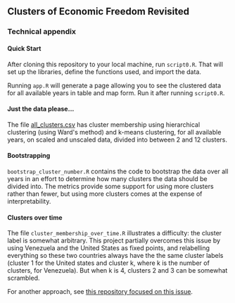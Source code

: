## Clusters of Economic Freedom Revisited
### Technical appendix

#### Quick Start
After cloning this repository to your local machine, run `script0.R`. That will set up the libraries, define the functions used, and import the data. 

Running `app.R` will generate a page allowing you to see the clustered data for
all available years in table and map form. Run it after running `script0.R`.

#### Just the data please...
The file 
[all_clusters.csv](https://raw.githubusercontent.com/RickWeber/EFW_clustering/master/all_clusters.csv)
has cluster membership using hierarchical clustering (using Ward's method) and k-means clustering, for all available years, on scaled and unscaled data, divided into between 2 and 12 clusters. 

#### Bootstrapping
`bootstrap_cluster_number.R` contains the code to bootstrap the data over all years in an effort to determine how many clusters the data should be divided into. The metrics provide some support for using more clusters rather than fewer, but using more clusters comes at the expense of interpretability.


#### Clusters over time
The file `cluster_membership_over_time.R` illustrates a difficulty: the cluster label is somewhat arbitrary. This project partially overcomes this issue by using Venezuela and the United States as fixed points, and relabelling everything so these two countries always have the the same cluster labels (cluster 1 for the United states and cluster k, where k is the number of clusters, for Venezuela). But when k is 4, clusters 2 and 3 can be somewhat scrambled. 

For another approach, see [this repository focused on this issue](https://github.com/RickWeber/kmeans_over_time).